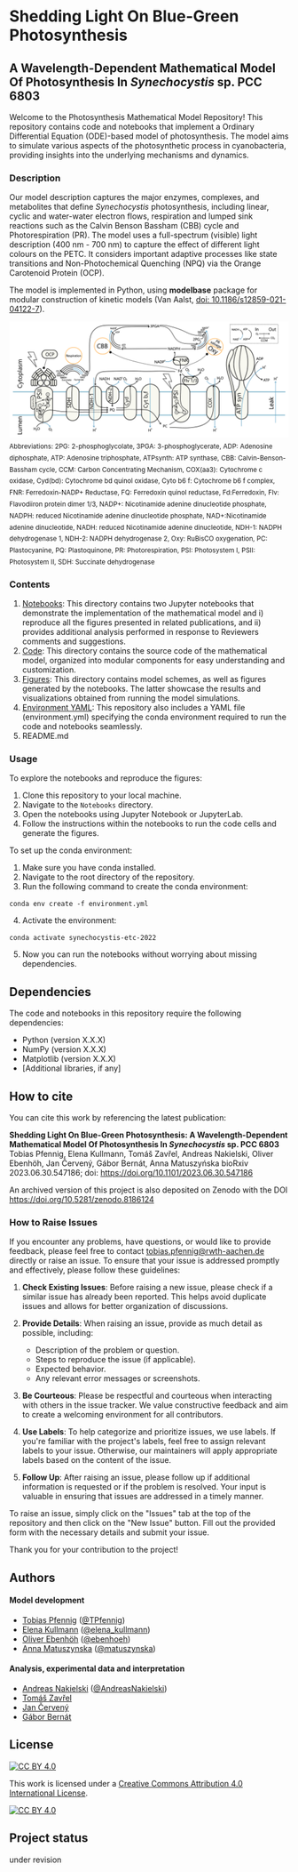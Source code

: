 # Shedding Light On Blue-Green Photosynthesis
## A Wavelength-Dependent Mathematical Model Of Photosynthesis In *Synechocystis* sp. PCC 6803

Welcome to the Photosynthesis Mathematical Model Repository! This repository contains code and notebooks that implement a Ordinary Differential Equation (ODE)-based model of photosynthesis. The model aims to simulate various aspects of the photosynthetic process in cyanobacteria, providing insights into the underlying mechanisms and dynamics.

### Description

Our model description captures the major enzymes, complexes, and metabolites that define *Synechocystis* photosynthesis, including linear, cyclic and water-water electron flows, respiration and lumped sink reactions such as the Calvin Benson Bassham (CBB) cycle and Photorespiration (PR).
The model uses a full-spectrum (visible) light description (400 nm - 700 nm) to capture the effect of different light colours on the PETC.
It considers important adaptive processes like state transitions and Non-Photochemical Quenching (NPQ) via the Orange Carotenoid Protein (OCP).

The model is implemented in Python, using **modelbase** package for modular construction of kinetic models (Van Aalst, [doi: 10.1186/s12859-021-04122-7](https://doi.org/10.1186/s12859-021-04122-7)).

![An image showing the reactions included in the model](Figures/model_scheme.png "Overview over the model")
<sub>Abbreviations: 2PG: 2-phosphoglycolate, 3PGA: 3-phosphoglycerate, ADP:
Adenosine diphosphate, ATP: Adenosine triphosphate, ATPsynth: ATP synthase, CBB: Calvin-Benson-Bassham cycle, CCM: Carbon Concentrating Mechanism, COX(aa3): Cytochrome c oxidase, Cyd(bd): Cytochrome bd quinol oxidase, Cyto b6 f: Cytochrome b6 f complex, FNR: Ferredoxin-NADP+ Reductase, FQ: Ferredoxin quinol reductase, Fd:Ferredoxin, Flv: Flavodiiron protein dimer 1/3, NADP+: Nicotinamide adenine dinucleotide phosphate, NADPH: reduced Nicotinamide adenine dinucleotide phosphate, NAD+:Nicotinamide adenine dinucleotide, NADH: reduced Nicotinamide adenine dinucleotide, NDH-1: NADPH dehydrogenase 1, NDH-2: NADPH dehydrogenase 2, Oxy: RuBisCO oxygenation, PC: Plastocyanine, PQ: Plastoquinone, PR: Photorespiration, PSI: Photosystem I, PSII: Photosystem II, SDH: Succinate dehydrogenase

### Contents
1. [Notebooks](Notebooks/): This directory contains two Jupyter notebooks that demonstrate the implementation of the mathematical model and i) reproduce all the figures presented in related publications, and ii) provides additional analysis performed in response to Reviewers comments and suggestions.
2. [Code](Code/): This directory contains the source code of the mathematical model, organized into modular components for easy understanding and customization.
3. [Figures](Figures/): This directory contains model schemes, as well as figures generated by the notebooks. The latter showcase the results and visualizations obtained from running the model simulations.
3. [Environment YAML](environment.yml): This repository also includes a YAML file (environment.yml) specifying the conda environment required to run the code and notebooks seamlessly.
4. README.md

### Usage
To explore the notebooks and reproduce the figures:

1. Clone this repository to your local machine.
2. Navigate to the `Notebooks` directory.
3. Open the notebooks using Jupyter Notebook or JupyterLab.
4. Follow the instructions within the notebooks to run the code cells and generate the figures.

To set up the conda environment:
1. Make sure you have conda installed.
2. Navigate to the root directory of the repository.
3. Run the following command to create the conda environment:
```console
conda env create -f environment.yml
```
4. Activate the environment:
```console
conda activate synechocystis-etc-2022
```
5. Now you can run the notebooks without worrying about missing dependencies.


## Dependencies

The code and notebooks in this repository require the following dependencies:

- Python (version X.X.X)
- NumPy (version X.X.X)
- Matplotlib (version X.X.X)
- [Additional libraries, if any]

## How to cite
You can cite this work by referencing the latest publication:

**Shedding Light On Blue-Green Photosynthesis: A Wavelength-Dependent Mathematical Model Of Photosynthesis In *Synechocystis* sp. PCC 6803**<br>
Tobias Pfennig, Elena Kullmann, Tomáš Zavřel, Andreas Nakielski, Oliver Ebenhöh, Jan Červený, Gábor Bernát, Anna Matuszyńska
bioRxiv 2023.06.30.547186; doi: https://doi.org/10.1101/2023.06.30.547186

An archived version of this project is also deposited on Zenodo with the DOI https://doi.org/10.5281/zenodo.8186124

### How to Raise Issues

If you encounter any problems, have questions, or would like to provide feedback, please feel free to contact <tobias.pfennig@rwth-aachen.de> directly or raise an issue. To ensure that your issue is addressed promptly and effectively, please follow these guidelines:

1. **Check Existing Issues**: Before raising a new issue, please check if a similar issue has already been reported. This helps avoid duplicate issues and allows for better organization of discussions.

2. **Provide Details**: When raising an issue, provide as much detail as possible, including:
   - Description of the problem or question.
   - Steps to reproduce the issue (if applicable).
   - Expected behavior.
   - Any relevant error messages or screenshots.

3. **Be Courteous**: Please be respectful and courteous when interacting with others in the issue tracker. We value constructive feedback and aim to create a welcoming environment for all contributors.

4. **Use Labels**: To help categorize and prioritize issues, we use labels. If you're familiar with the project's labels, feel free to assign relevant labels to your issue. Otherwise, our maintainers will apply appropriate labels based on the content of the issue.

5. **Follow Up**: After raising an issue, please follow up if additional information is requested or if the problem is resolved. Your input is valuable in ensuring that issues are addressed in a timely manner.

To raise an issue, simply click on the "Issues" tab at the top of the repository and then click on the "New Issue" button. Fill out the provided form with the necessary details and submit your issue.

Thank you for your contribution to the project!

## Authors
#### Model development
- [Tobias Pfennig](https://www.cpbl.rwth-aachen.de/cms/CPBL/Die-Juniorprofessur/Unser/~wljpm/Tobias-Pfennig/) ([@TPfennig](https://gitlab.com/TPfennig))
- [Elena Kullmann](https://www.cpbl.rwth-aachen.de/cms/CPBL/Die-Juniorprofessur/Unser/~wljyq/Elena-Kullmann/) ([@elena_kullmann](https://gitlab.com/elena_kullmann))
- [Oliver Ebenhöh](https://www.qtb.hhu.de/qtb-team/qtb-team-details?tt_address%5Bfunktion%5D=18463&tt_address%5Bperson%5D=15524&cHash=17d4e241a639119e32e18dab9de14dc5) ([@ebenhoeh](https://gitlab.com/ebenhoeh))
- [Anna Matuszynska](https://www.cpbl.rwth-aachen.de/cms/CPBL/Die-Juniorprofessur/Unser/~sbfpr/Anna-Matuszy-324-ska/) ([@matuszynska](https://gitlab.com/matuszynska))

#### Analysis, experimental data and interpretation

- [Andreas Nakielski](https://www.cpbl.rwth-aachen.de/cms/CPBL/Die-Juniorprofessur/Unser/~ylubj/Andreas-Nakielski/) ([@AndreasNakielski](https://gitlab.com/AndreasNakielski))
- [Tomáš Zavřel](https://www.czechglobe.cz/en/contacts/144/)
- [Jan Červený](https://www.czechglobe.cz/en/contacts/145/)
- [Gábor Bernát](https://www.blki.hu/en/Gabor.BERNAT)

## License

[![CC BY 4.0][cc-by-shield]][cc-by]

This work is licensed under a
[Creative Commons Attribution 4.0 International License][cc-by].

[![CC BY 4.0][cc-by-image]][cc-by]

[cc-by]: http://creativecommons.org/licenses/by/4.0/
[cc-by-image]: https://i.creativecommons.org/l/by/4.0/88x31.png
[cc-by-shield]: https://img.shields.io/badge/License-CC%20BY%204.0-lightgrey.svg

## Project status

under revision
